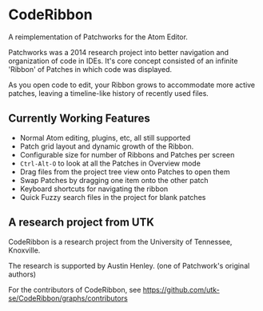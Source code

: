 # CodeRibbon

A reimplementation of Patchworks for the Atom Editor.

Patchworks was a 2014 research project into better navigation and organization of code in IDEs. It's core concept consisted of an infinite 'Ribbon' of Patches in which code was displayed.

As you open code to edit, your Ribbon grows to accommodate more active patches, leaving a timeline-like history of recently used files.

## Currently Working Features

 - Normal Atom editing, plugins, etc, all still supported
 - Patch grid layout and dynamic growth of the Ribbon.
 - Configurable size for number of Ribbons and Patches per screen
 - `Ctrl-Alt-O` to look at all the Patches in Overview mode
 - Drag files from the project tree view onto Patches to open them
 - Swap Patches by dragging one item onto the other patch
 - Keyboard shortcuts for navigating the ribbon
 - Quick Fuzzy search files in the project for blank patches

## A research project from UTK

CodeRibbon is a research project from the University of Tennessee, Knoxville.

The research is supported by Austin Henley. (one of Patchwork's original authors)

For the contributors of CodeRibbon, see https://github.com/utk-se/CodeRibbon/graphs/contributors
